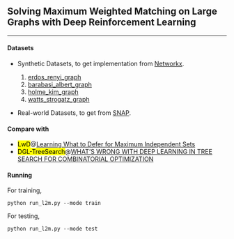 ## Solving Maximum Weighted Matching on Large Graphs with Deep Reinforcement Learning

---

#### Datasets

- Synthetic Datasets, to get implementation from [Networkx](https://networkx.org/documentation/stable/index.html).
    1. [erdos_renyi_graph](https://networkx.org/documentation/stable/reference/generated/networkx.generators.random_graphs.erdos_renyi_graph.html#networkx.generators.random_graphs.erdos_renyi_graph)
    2. [barabasi_albert_graph](https://networkx.org/documentation/stable/reference/generated/networkx.generators.random_graphs.barabasi_albert_graph.html)
    3. [holme_kim_graph](https://networkx.org/documentation/stable/reference/generated/networkx.generators.random_graphs.powerlaw_cluster_graph.html)
    4. [watts_strogatz_graph](https://networkx.org/documentation/stable/reference/generated/networkx.generators.random_graphs.watts_strogatz_graph.html)

- Real-world Datasets, to get from [SNAP](https://snap.stanford.edu/data/).  

#### Compare with

- <mark>LwD</mark>@[Learning What to Defer for Maximum Independent Sets](https://github.com/sungsoo-ahn/learning_what_to_defer)
- <mark>DGL-TreeSearch</mark>@[WHAT’S WRONG WITH DEEP LEARNING IN TREE SEARCH FOR COMBINATORIAL OPTIMIZATION](https://github.com/MaxiBoether/mis-benchmark-framework)

#### Running

For training,  

    python run_l2m.py --mode train

For testing,  

    python run_l2m.py --mode test
